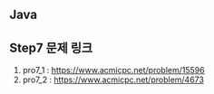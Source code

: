 ## Java
## Step7 문제 링크
1. pro7_1 : https://www.acmicpc.net/problem/15596
2. pro7_2 : https://www.acmicpc.net/problem/4673
